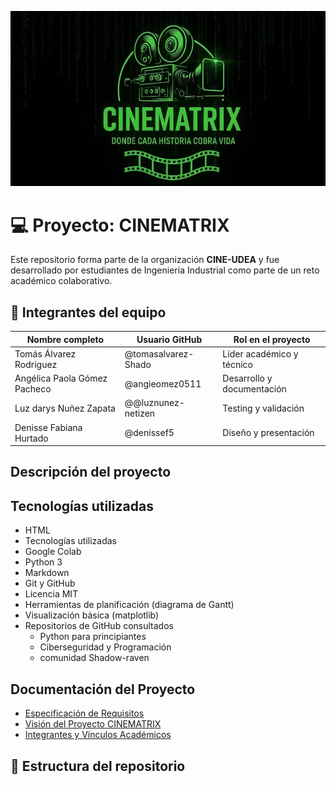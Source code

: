 <p align="center">
  <img src="./Logo_CINEMATRIX.jpeg" alt="Logo CINEMATRIX" width="800">
</p>

# 💻 Proyecto: CINEMATRIX

Este repositorio forma parte de la organización **CINE-UDEA** y fue desarrollado por estudiantes de Ingeniería Industrial como parte de un reto académico colaborativo.

## 👥 Integrantes del equipo

| Nombre completo         | Usuario GitHub       | Rol en el proyecto         |
|------------------------|-----------------------|-----------------------------|
| Tomás Álvarez Rodríguez| @tomasalvarez-Shado   |   Líder académico y técnico       |
| Angélica Paola Gómez Pacheco   | @angieomez0511   | Desarrollo y documentación |
| Luz darys Nuñez Zapata   | @@luznunez-netizen      | Testing y validación       |
| Denisse Fabiana Hurtado   | @denissef5            | Diseño y presentación      |


## Descripción del proyecto


## Tecnologías utilizadas

- HTML
- Tecnologías utilizadas
- Google Colab  
- Python 3  
- Markdown  
- Git y GitHub  
- Licencia MIT 
- Herramientas de planificación (diagrama de Gantt)  
- Visualización básica (matplotlib) 
- Repositorios de GitHub consultados
  - Python para principiantes 
  - Ciberseguridad y Programación
  - comunidad Shadow-raven

  

## Documentación del Proyecto
- [Especificación de Requisitos](requisitos.md)  
- [Visión del Proyecto CINEMATRIX](vision.md)  
- [Integrantes y Vínculos Académicos](Integrantes-Vínculos%20acad%C3%A9micos%20y%20descripci%C3%B3n.md)


## 📂 Estructura del repositorio
<!-- actividad:start -->
<!-- actividad:end -->

  
